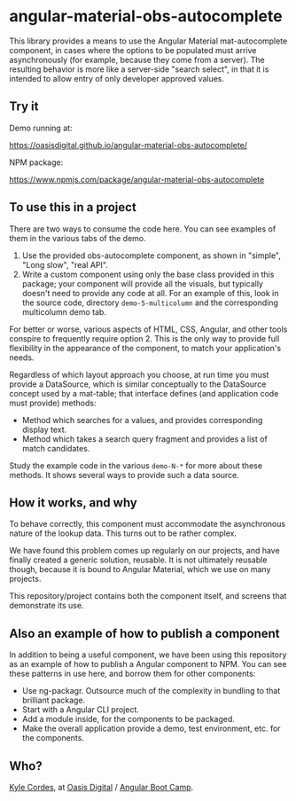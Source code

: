 # angular-material-obs-autocomplete

This library provides a means to use the Angular Material mat-autocomplete
component, in cases where the options to be populated must arrive asynchronously
(for example, because they come from a server). The resulting behavior is more
like a server-side "search select", in that it is intended to allow entry of
only developer approved values.

## Try it

Demo running at:

https://oasisdigital.github.io/angular-material-obs-autocomplete/

NPM package:

https://www.npmjs.com/package/angular-material-obs-autocomplete

## To use this in a project

There are two ways to consume the code here. You can see examples of them in the
various tabs of the demo. 

1. Use the provided obs-autocomplete component, as shown in "simple", "Long
   slow", "real API".
2. Write a custom component using only the base class provided in this package;
   your component will provide all the visuals, but typically doesn't need to
   provide any code at all. For an example of this, look in the source code,
   directory `demo-5-multicolumn` and the corresponding multicolumn demo tab.

For better or worse, various aspects of HTML, CSS, Angular, and other tools
conspire to frequently require option 2. This is the only way to provide full
flexibility in the appearance of the component, to match your application's
needs.

Regardless of which layout approach you choose, at run time you must provide a
DataSource, which is similar conceptually to the DataSource concept used by a
mat-table; that interface defines (and application code must provide) methods:

* Method which searches for a values, and provides corresponding display text.
* Method which takes a search query fragment and provides a list of match
  candidates.

Study the example code in the various `demo-N-*` for more about these methods.
It shows several ways to provide such a data source.

## How it works, and why

To behave correctly, this component must accommodate the asynchronous nature of
the lookup data. This turns out to be rather complex.

We have found this problem comes up regularly on our projects, and have finally
created a generic solution, reusable. It is not ultimately reusable though,
because it is bound to Angular Material, which we use on many projects.

This repository/project contains both the component itself, and screens that
demonstrate its use.

## Also an example of how to publish a component

In addition to being a useful component, we have been using this repository as
an example of how to publish a Angular component to NPM. You can see these
patterns in use here, and borrow them for other components:

* Use ng-packagr. Outsource much of the complexity in bundling to that brilliant
  package.
* Start with a Angular CLI project.
* Add a module inside, for the components to be packaged.
* Make the overall application provide a demo, test environment, etc. for
  the components.

## Who?

<a href="https://kylecordes.com/">Kyle Cordes</a>, at
<a href="https://oasisdigital.com/">Oasis Digital</a> /
<a href="https://angularbootcamp.com/">Angular Boot Camp</a>.
